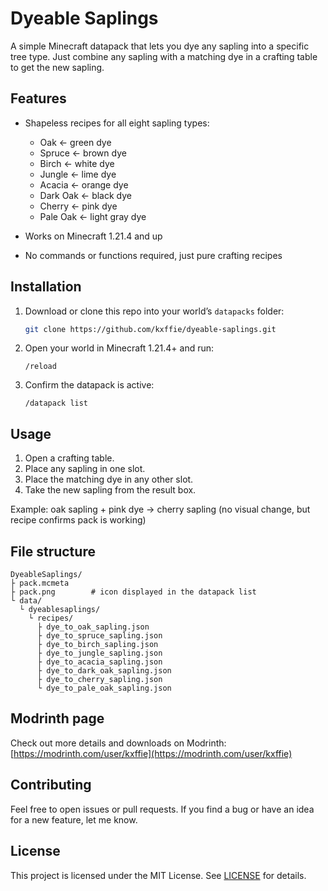 # Dyeable Saplings

A simple Minecraft datapack that lets you dye any sapling into a specific tree type. Just combine any sapling with a matching dye in a crafting table to get the new sapling.

## Features

* Shapeless recipes for all eight sapling types:

  * Oak ← green dye
  * Spruce ← brown dye
  * Birch ← white dye
  * Jungle ← lime dye
  * Acacia ← orange dye
  * Dark Oak ← black dye
  * Cherry ← pink dye
  * Pale Oak ← light gray dye
* Works on Minecraft 1.21.4 and up
* No commands or functions required, just pure crafting recipes

## Installation

1. Download or clone this repo into your world’s `datapacks` folder:

   ```bash
   git clone https://github.com/kxffie/dyeable-saplings.git
   ```
2. Open your world in Minecraft 1.21.4+ and run:

   ```mcfunction
   /reload
   ```
3. Confirm the datapack is active:

   ```mcfunction
   /datapack list
   ```

## Usage

1. Open a crafting table.
2. Place any sapling in one slot.
3. Place the matching dye in any other slot.
4. Take the new sapling from the result box.

Example: oak sapling + pink dye → cherry sapling (no visual change, but recipe confirms pack is working)

## File structure

```
DyeableSaplings/
├ pack.mcmeta
├ pack.png        # icon displayed in the datapack list
└ data/
  └ dyeablesaplings/
    └ recipes/
      ├ dye_to_oak_sapling.json
      ├ dye_to_spruce_sapling.json
      ├ dye_to_birch_sapling.json
      ├ dye_to_jungle_sapling.json
      ├ dye_to_acacia_sapling.json
      ├ dye_to_dark_oak_sapling.json
      ├ dye_to_cherry_sapling.json
      └ dye_to_pale_oak_sapling.json
```

## Modrinth page

Check out more details and downloads on Modrinth:
[https://modrinth.com/user/kxffie](https://modrinth.com/user/kxffie)

## Contributing

Feel free to open issues or pull requests. If you find a bug or have an idea for a new feature, let me know.

## License

This project is licensed under the MIT License. See [LICENSE](LICENSE) for details.
